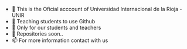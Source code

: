 - 👋 This is the Oficial acccount of Universidad Internacional de la Rioja - UNIR
- 👀 Teaching students to use Github
- 🌱 Only for our students and teachers
- 💞️ Repositories soon..
- 📫 For more information contact with us

<!---
UNIR-GitHub/UNIR-GitHub is a ✨ special ✨ repository because its `README.md` (this file) appears on your GitHub profile.
You can click the Preview link to take a look at your changes.
--->
